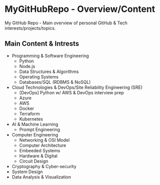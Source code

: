 # MyGitHubRepo - Overview/Content
My GitHub Repo - Main overview of personal GitHub &amp; Tech interests/projects/topics. 

## Main Content & Intrests
- Programming & Software Engineering
  - Python
  - Node.js
  - Data Structures & Algorithms
  - Operating Systems
  - Databases/SQL (RDBMS & NoSQL)
- Cloud Technologies & DevOps/Site Reliability Engineering (SRE)
  - [DevOps] Python w/ AWS & DevOps interview prep
  - Azure
  - AWS
  - Docker
  - Terraform
  - Kubernetes 
- AI & Machine Learning
  - Prompt Engineering
- Computer Engineering
  - Networking & OSI Model
  - Computer Architecture
  - Embeeded Systems
  - Hardware & Digital
  - Circuit Design
- Cryptography & Cyber-security
- System Design
- Data Analysis & Visualization
